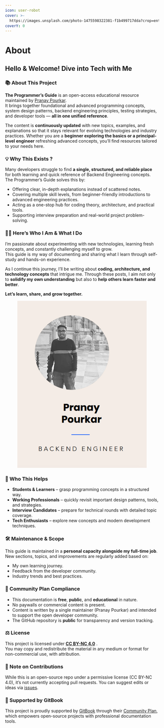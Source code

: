 ```yaml
---
icon: user-robot
cover: >-
  https://images.unsplash.com/photo-1475598322381-f1b499717dda?crop=entropy&cs=srgb&fm=jpg&ixid=M3wxOTcwMjR8MHwxfHNlYXJjaHw4fHx2b2xjYW5vfGVufDB8fHx8MTcyODgxMDg2NHww&ixlib=rb-4.0.3&q=85
coverY: 0
---
```


# About

## Hello & Welcome! Dive into Tech with Me

### 📚 About This Project

**The Programmer’s Guide** is an open-access educational resource maintained by [Pranay Pourkar](https://www.linkedin.com/in/pranay-pourkar/).\
It brings together foundational and advanced programming concepts, system design patterns, backend engineering principles, testing strategies, and developer tools — **all in one unified reference**.

The content is **continuously updated** with new topics, examples, and explanations so that it stays relevant for evolving technologies and industry practices. Whether you are a **beginner exploring the basics or a principal-level engineer** refreshing advanced concepts, you’ll find resources tailored to your needs here.

### 💡 Why This Exists ?

Many developers struggle to find **a single, structured, and reliable place** for both learning and quick reference of Backend Engineering concepts.\
The Programmer’s Guide solves this by:

* Offering clear, in-depth explanations instead of scattered notes.
* Covering multiple skill levels, from beginner-friendly introductions to advanced engineering practices.
* Acting as a one-stop hub for coding theory, architecture, and practical tools.
* Supporting interview preparation and real-world project problem-solving.

### 🙋‍♂️ Here’s Who I Am & What I Do

I’m passionate about experimenting with new technologies, learning fresh concepts, and constantly challenging myself to grow.\
This guide is my way of documenting and sharing what I learn through self-study and hands-on experience.

As I continue this journey, I’ll be writing about **coding, architecture, and technology concepts** that intrigue me. Through these posts, I aim not only to **solidify my own understanding** but also to **help others learn faster and better**.

**Let’s learn, share, and grow together.**

<div data-full-width="false"><figure><img src=".gitbook/assets/about.png" alt=""><figcaption></figcaption></figure></div>

### 👥 Who This Helps

* **Students & Learners** – grasp programming concepts in a structured way.
* **Working Professionals** – quickly revisit important design patterns, tools, and strategies.
* **Interview Candidates** – prepare for technical rounds with detailed topic coverage.
* **Tech Enthusiasts** – explore new concepts and modern development techniques.

### 🛠 Maintenance & Scope

This guide is maintained in a **personal capacity alongside my full-time job**.\
New sections, topics, and improvements are regularly added based on:

* My own learning journey.
* Feedback from the developer community.
* Industry trends and best practices.

### 🌱 Community Plan Compliance

* This documentation is **free**, **public**, and **educational** in nature.
* No paywalls or commercial content is present.
* Content is written by a single maintainer (Pranay Pourkar) and intended to support the open developer community.
* The GitHub repository is **public** for transparency and version tracking.

### ⚖️ License

This project is licensed under [**CC BY-NC 4.0**](https://creativecommons.org/licenses/by-nc/4.0/) .\
You may copy and redistribute the material in any medium or format for non-commercial use, with attribution.

### 🚫 Note on Contributions

While this is an open-source repo under a permissive license (CC BY-NC 4.0), it’s not currently accepting pull requests. You can suggest edits or ideas via [issues](https://github.com/pranaypourkar/the-programmers-guide/issues).

### 🤝 Supported by GitBook

This project is proudly supported by [GitBook](https://www.gitbook.com/) through their [Community Plan](https://gitbook.com/docs/account-management/plans/community), which empowers open-source projects with professional documentation tools.
